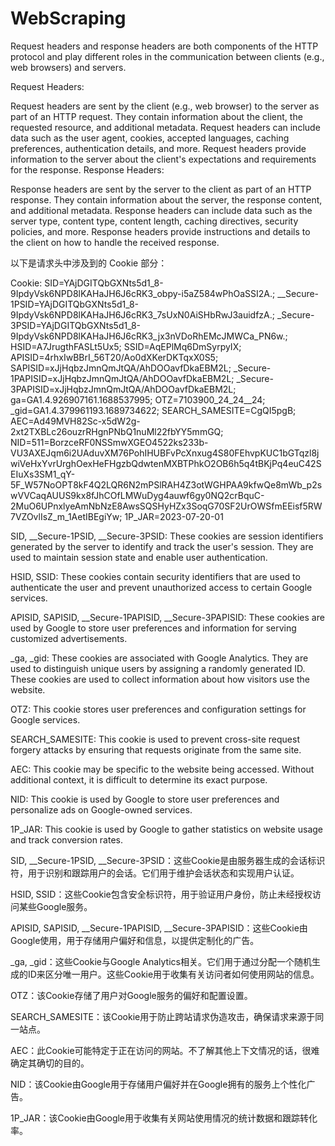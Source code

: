 # WebScraping
 
Request headers and response headers are both components of the HTTP protocol and play different roles in the communication between clients (e.g., web browsers) and servers.

Request Headers:

Request headers are sent by the client (e.g., web browser) to the server as part of an HTTP request.
They contain information about the client, the requested resource, and additional metadata.
Request headers can include data such as the user agent, cookies, accepted languages, caching preferences, authentication details, and more.
Request headers provide information to the server about the client's expectations and requirements for the response.
Response Headers:

Response headers are sent by the server to the client as part of an HTTP response.
They contain information about the server, the response content, and additional metadata.
Response headers can include data such as the server type, content type, content length, caching directives, security policies, and more.
Response headers provide instructions and details to the client on how to handle the received response.




以下是请求头中涉及到的 Cookie 部分：

Cookie:
SID=YAjDGITQbGXNts5d1_8-9IpdyVsk6NPD8lKAHaJH6J6cRK3_obpy-i5aZ584wPhOaSSI2A.; __Secure-1PSID=YAjDGITQbGXNts5d1_8-9IpdyVsk6NPD8lKAHaJH6J6cRK3_7sUxN0AiSHbRwJ3auidfzA.; _Secure-3PSID=YAjDGITQbGXNts5d1_8-9IpdyVsk6NPD8lKAHaJH6J6cRK3_jx3nVDoRhEMcJMWCa_PN6w.; HSID=A7JrugthFASLt5Ux5; SSID=AqEPlMq6DmSyrpyIX; APISID=4rhxIwBBrI_56T20/Ao0dXKerDKTqxX0S5; SAPISID=xJjHqbzJmnQmJtQA/AhDOOavfDkaEBM2L; _Secure-1PAPISID=xJjHqbzJmnQmJtQA/AhDOOavfDkaEBM2L; _Secure-3PAPISID=xJjHqbzJmnQmJtQA/AhDOOavfDkaEBM2L; ga=GA1.4.926907161.1688537995; OTZ=7103900_24_24__24; _gid=GA1.4.379961193.1689734622; SEARCH_SAMESITE=CgQI5pgB; AEC=Ad49MVH82Sc-x5dW2g-2xt2TXBLc26ouzrRHgnPNbQ1nuMl22fbYY5mmGQ; NID=511=BorzceRF0NSSmwXGEO4522ks233b-VU3AXEJqm6i2UAduvXM76PohIHUBFvPcXnxug4S80FEhvpKUC1bGTqzl8jwiVeHxYvrUrghOexHeFHgzbQdwtenMXBTPhkO2OB6h5q4tBKjPq4euC42SEIuXs3SM1_qY-5F_W57NoOPT8kF4Q2LQR6N2mPSlRAH4Z3otWGHPAA9kfwQe8mWb_p2swVVCaqAUUS9kx8fJhCOfLMWuDyg4auwf6gy0NQ2crBquC-2MuO6UPnxlyeAmNbNzE8AwsSQSHyHZx3SoqG70SF2UrOWSfmEEisf5RW7VZOvlIsZ_m_1AetIBEgiYw; 1P_JAR=2023-07-20-01

SID, __Secure-1PSID, __Secure-3PSID: These cookies are session identifiers generated by the server to identify and track the user's session. They are used to maintain session state and enable user authentication.

HSID, SSID: These cookies contain security identifiers that are used to authenticate the user and prevent unauthorized access to certain Google services.

APISID, SAPISID, __Secure-1PAPISID, __Secure-3PAPISID: These cookies are used by Google to store user preferences and information for serving customized advertisements.

_ga, _gid: These cookies are associated with Google Analytics. They are used to distinguish unique users by assigning a randomly generated ID. These cookies are used to collect information about how visitors use the website.

OTZ: This cookie stores user preferences and configuration settings for Google services.

SEARCH_SAMESITE: This cookie is used to prevent cross-site request forgery attacks by ensuring that requests originate from the same site.

AEC: This cookie may be specific to the website being accessed. Without additional context, it is difficult to determine its exact purpose.

NID: This cookie is used by Google to store user preferences and personalize ads on Google-owned services.

1P_JAR: This cookie is used by Google to gather statistics on website usage and track conversion rates.


SID, __Secure-1PSID, __Secure-3PSID：这些Cookie是由服务器生成的会话标识符，用于识别和跟踪用户的会话。它们用于维护会话状态和实现用户认证。

HSID, SSID：这些Cookie包含安全标识符，用于验证用户身份，防止未经授权访问某些Google服务。

APISID, SAPISID, __Secure-1PAPISID, __Secure-3PAPISID：这些Cookie由Google使用，用于存储用户偏好和信息，以提供定制化的广告。

_ga, _gid：这些Cookie与Google Analytics相关。它们用于通过分配一个随机生成的ID来区分唯一用户。这些Cookie用于收集有关访问者如何使用网站的信息。

OTZ：该Cookie存储了用户对Google服务的偏好和配置设置。

SEARCH_SAMESITE：该Cookie用于防止跨站请求伪造攻击，确保请求来源于同一站点。

AEC：此Cookie可能特定于正在访问的网站。不了解其他上下文情况的话，很难确定其确切的目的。

NID：该Cookie由Google用于存储用户偏好并在Google拥有的服务上个性化广告。

1P_JAR：该Cookie由Google用于收集有关网站使用情况的统计数据和跟踪转化率。